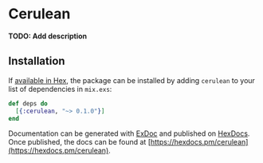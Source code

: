 # Cerulean

**TODO: Add description**

## Installation

If [available in Hex](https://hex.pm/docs/publish), the package can be installed
by adding `cerulean` to your list of dependencies in `mix.exs`:

```elixir
def deps do
  [{:cerulean, "~> 0.1.0"}]
end
```

Documentation can be generated with [ExDoc](https://github.com/elixir-lang/ex_doc)
and published on [HexDocs](https://hexdocs.pm). Once published, the docs can
be found at [https://hexdocs.pm/cerulean](https://hexdocs.pm/cerulean).

